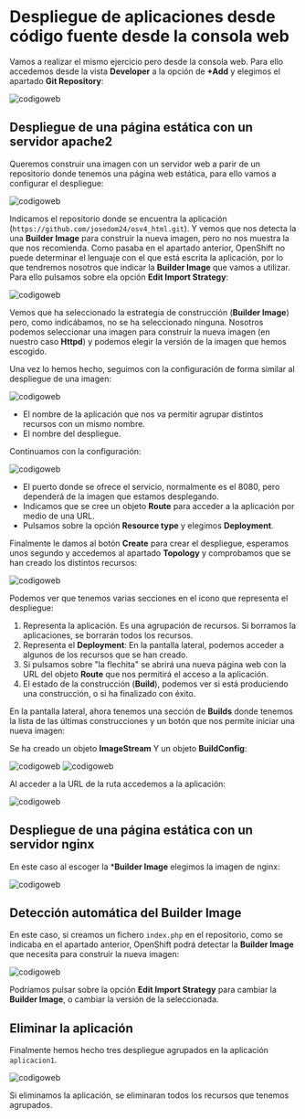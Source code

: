 # Despliegue de aplicaciones desde código fuente desde la consola web

Vamos a realizar el mismo ejercicio pero desde la consola web. Para ello accedemos desde la vista **Developer** a la opción de **+Add** y elegimos el apartado **Git Repository**:

![codigoweb](img/codigoweb1.png)

## Despliegue de una página estática con un servidor apache2

Queremos construir una imagen con un servidor web a parir de un repositorio donde tenemos una página web estática, para ello vamos a configurar el despliegue:

![codigoweb](img/codigoweb2.png)

Indicamos el repositorio donde se encuentra la aplicación (`https://github.com/josedom24/osv4_html.git`). Y vemos que nos detecta la una **Builder Image** para construir la nueva imagen, pero no nos muestra la que nos recomienda. Como pasaba en el apartado anterior, OpenShift no puede determinar el lenguaje con el que está escrita la aplicación, por lo que tendremos nosotros que indicar la **Builder Image** que vamos a utilizar. Para ello pulsamos sobre ela opción **Edit Import Strategy**:

![codigoweb](img/codigoweb3.png)

Vemos que ha seleccionado la estrategia de construcción (**Builder Image**) pero, como indicábamos, no se ha seleccionado ninguna. Nosotros podemos seleccionar una imagen para construir la nueva imagen (en nuestro caso **Httpd**) y podemos elegir la versión de la imagen que hemos escogido.

Una vez lo hemos hecho, seguimos con la configuración de forma similar al despliegue de una imagen:

![codigoweb](img/codigoweb4.png)

* El nombre de la aplicación que nos va permitir agrupar distintos recursos con un mismo nombre.
* El nombre del despliegue.

Continuamos con la configuración:

![codigoweb](img/codigoweb5.png)

* El puerto donde se ofrece el servicio, normalmente es el 8080, pero dependerá de la imagen que estamos desplegando.
* Indicamos que se cree un objeto **Route** para acceder a la aplicación por medio de una URL.
* Pulsamos sobre la opción **Resource type** y elegimos **Deployment**.

Finalmente le damos al botón **Create** para crear el despliegue, esperamos unos segundo y accedemos al apartado **Topology** y comprobamos que se han creado los distintos recursos:

![codigoweb](img/codigoweb6.png)

Podemos ver que tenemos varias secciones en el icono que representa el despliegue:

1. Representa la aplicación. Es una agrupación de recursos. Si borramos la aplicaciones, se borrarán todos los recursos.
2. Representa el **Deployment**: En la pantalla lateral, podemos acceder a algunos de los recursos que se han creado.
3. Si pulsamos sobre "la flechita" se abrirá una nueva página web con la URL del objeto **Route** que nos permitirá el acceso a la aplicación.
4. El estado de la construcción (**Build**), podemos ver si está produciendo una construcción, o si ha finalizado con éxito.

En la pantalla lateral, ahora tenemos una sección de **Builds** donde tenemos la lista de las últimas construcciones y un botón que nos permite iniciar una nueva imagen:

Se ha creado un objeto **ImageStream** Y un objeto **BuildConfig**:

![codigoweb](img/codigoweb7.png)
![codigoweb](img/codigoweb8.png)

Al acceder a la URL de la ruta accedemos a la aplicación:

![codigoweb](img/codigoweb9.png)

## Despliegue de una página estática con un servidor nginx

En este caso al escoger la ***Builder Image** elegimos la imagen de nginx:

![codigoweb](img/codigoweb10.png)

## Detección automática del Builder Image

En este caso, si creamos un fichero `index.php` en el repositorio, como se indicaba en el apartado anterior, OpenShift podrá detectar la **Builder Image** que necesita para construir la nueva imagen:

![codigoweb](img/codigoweb11.png)

Podríamos pulsar sobre la opción **Edit Import Strategy** para cambiar la **Builder Image**, o cambiar la versión de la seleccionada.

## Eliminar la aplicación

Finalmente hemos hecho tres despliegue agrupados en la aplicación `aplicacion1`.

![codigoweb](img/codigoweb12.png)

Si eliminamos la aplicación, se eliminaran todos los recursos que tenemos agrupados.